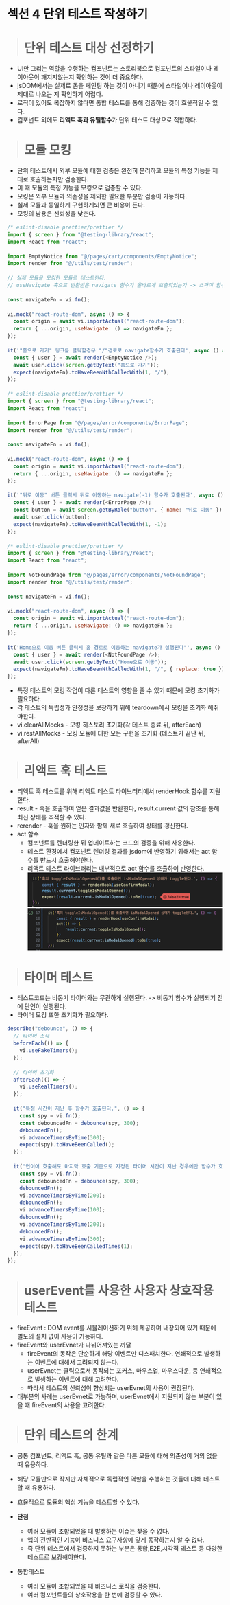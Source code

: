 # 섹션 4 단위 테스트 작성하기

> # 단위 테스트 대상 선정하기

- UI만 그리는 역할을 수행하는 컴포넌트는 스토리북으로 컴포넌트의 스타일이나 레이아웃이 깨지지않는지 확인하는 것이 더 중요하다.
- jsDOM에서는 실제로 돔을 페인팅 하는 것이 아니기 때문에 스타일이나 레이아웃이 제대로 나오는 지 확인하기 어렵다.
- 로직이 있어도 복잡하지 않다면 통합 테스트를 통해 검증하는 것이 효울적일 수 있다.
- 컴포넌트 외에도 **리액트 훅과 유틸함수**가 단위 테스트 대상으로 적합하다.

> # 모듈 모킹

- 단위 테스트에서 외부 모듈에 대한 검증은 완전히 분리하고 모듈의 특정 기능을 제대로 호출하는지만 검증한다.
- 이 때 모듈의 특정 기능을 모킹으로 검증할 수 있다.
- 모킹은 외부 모듈과 의존성을 제외한 필요한 부분만 검증이 가능하다.
- 실제 모듈과 동일하게 구현하게되면 큰 비용이 든다.
- 모킹의 남용은 신뢰성을 낮춘다.

```js
/* eslint-disable prettier/prettier */
import { screen } from "@testing-library/react";
import React from "react";

import EmptyNotice from "@/pages/cart/components/EmptyNotice";
import render from "@/utils/test/render";

// 실제 모듈을 모킹한 모듈로 테스트한다.
// useNavigate 훅으로 반환받은 navigate 함수가 올바르게 호출되었는가 -> 스파이 함수

const navigateFn = vi.fn();

vi.mock("react-route-dom", async () => {
  const origin = await vi.importActual("react-route-dom");
  return { ...origin, useNavigate: () => navigateFn };
});

it('"홈으로 가기" 링크를 클릭할경우 "/"경로로 navigate함수가 호출된다', async () => {
  const { user } = await render(<EmptyNotice />);
  await user.click(screen.getByText("홈으로 가기"));
  expect(navigateFn).toHaveBeenNthCalledWith(1, "/");
});

/* eslint-disable prettier/prettier */
import { screen } from "@testing-library/react";
import React from "react";

import ErrorPage from "@/pages/error/components/ErrorPage";
import render from "@/utils/test/render";

const navigateFn = vi.fn();

vi.mock("react-route-dom", async () => {
  const origin = await vi.importActual("react-route-dom");
  return { ...origin, useNavigate: () => navigateFn };
});

it('"뒤로 이동" 버튼 클릭시 뒤로 이동하는 navigate(-1) 함수가 호출된다', async () => {
  const { user } = await render(<ErrorPage />);
  const button = await screen.getByRole("button", { name: "뒤로 이동" });
  await user.click(button);
  expect(navigateFn).toHaveBeenNthCalledWith(1, -1);
});

/* eslint-disable prettier/prettier */
import { screen } from "@testing-library/react";
import React from "react";

import NotFoundPage from "@/pages/error/components/NotFoundPage";
import render from "@/utils/test/render";

const navigateFn = vi.fn();

vi.mock("react-route-dom", async () => {
  const origin = await vi.importActual("react-route-dom");
  return { ...origin, useNavigate: () => navigateFn };
});

it('Home으로 이동 버튼 클릭시 홈 경로로 이동하는 navigate가 실행된다"', async () => {
  const { user } = await render(<NotFoundPage />);
  await user.click(screen.getByText("Home으로 이동"));
  expect(navigateFn).toHaveBeenNthCalledWith(1, "/", { replace: true });
});
```

- 특정 테스트의 모킹 작업이 다른 테스트의 영향을 줄 수 있기 때문에 모킹 초기화가 필요하다.
- 각 테스트의 독립성과 안정성을 보장하기 위해 teardown에서 모킹을 초기화 해줘야한다.
- vi.clearAllMocks - 모킹 히스토리 초기화(각 테스트 종료 뒤, afterEach)
- vi.restAllMocks - 모킹 모듈에 대한 모든 구현을 초기화 (테스트가 끝난 뒤, afterAll)

> # 리액트 훅 테스트

- 리액트 훅 테스트를 위해 리액트 테스트 라이브러리에서 renderHook 함수를 지원한다.
- result - 훅을 호출하여 얻은 결과값을 반환한다, result.current 값의 참조를 통해 최신 상태를 추적할 수 있다.
- rerender - 훅을 원하는 인자와 함께 새로 호출하여 상태를 갱신한다.
- act 함수
  - 컴포넌트를 렌더링한 뒤 업데이트하는 코드의 검증을 위해 사용한다.
  - 테스트 환경에서 컴포넌트 렌더링 결과를 jsdom에 반영하기 위해서는 act 함수를 반드시 호출해야한다.
  - 리액트 테스트 라이브러리는 내부적으로 act 함수를 호출하여 반영한다.
    ![alt text](test_fail.png)
    ![alt text](test_success.png)

> # 타이머 테스트

- 테스트코드는 비동기 타이머와는 무관하게 실행된다. -> 비동기 함수가 실행되기 전에 단언이 실행된다.
- 타이머 모킹 또한 초기화가 필요하다.

```js
describe("debounce", () => {
  // 타이머 조작
  beforeEach(() => {
    vi.useFakeTimers();
  });

  // 타이머 초기화
  afterEach(() => {
    vi.useRealTimers();
  });

  it("특정 시간이 지난 후 함수가 호출된다.", () => {
    const spy = vi.fn();
    const debouncedFn = debounce(spy, 300);
    debouncedFn();
    vi.advanceTimersByTime(300);
    expect(spy).toHaveBeenCalled();
  });

  it("연이어 호출해도 마지막 호출 기준으로 지정된 타이머 시간이 지난 경우에만 함수가 호출된다.", () => {
    const spy = vi.fn();
    const debouncedFn = debounce(spy, 300);
    debouncedFn();
    vi.advanceTimersByTime(200);
    debouncedFn();
    vi.advanceTimersByTime(100);
    debouncedFn();
    vi.advanceTimersByTime(200);
    debouncedFn();
    vi.advanceTimersByTime(300);
    expect(spy).toHaveBeenCalledTimes(1);
  });
});
```

> # userEvent를 사용한 사용자 상호작용 테스트

- fireEvent : DOM event를 시뮬레이션하기 위헤 제공하며 내장되어 있기 때문에 별도의 설치 없이 사용이 가능하다.
- fireEvent와 userEvnet가 나뉘어져있는 까닭
  - fireEvent의 동작은 단순하게 해당 이벤트만 디스패치한다. 연쇄적으로 발생하는 이벤트에 대해서 고려되지 않는다.
  - userEvnet는 클릭으로서 동작되는 포커스, 마우스업, 마우스다운, 등 연쇄적으로 발생하는 이벤트에 대해 고려한다.
  - 따라서 테스트의 신뢰성이 향상되는 userEvnet의 사용이 권장된다.
- 대부분의 사례는 userEvnet로 가능하며, userEvnet에서 지원되지 않는 부분이 있을 때 fireEvent의 사용을 고려한다.

> # 단위 테스트의 한계

- 공통 컴포넌트, 리액트 훅, 공통 유틸과 같은 다른 모듈에 대해 의존성이 거의 없을 때 유용하다.
- 해당 모듈만으로 작지만 자체적으로 독립적인 역할을 수행하는 것들에 대해 테스트할 때 유용하다.
- 효율적으로 모듈의 핵심 기능을 테스트할 수 있다.
- **단점**

  - 여러 모듈이 조합되었을 때 발생하는 이슈는 찾을 수 없다.
  - 앱의 전반적인 기능이 비즈니스 요구사항에 맞게 동작하는지 알 수 없다.
  - 즉 단위 테스트에서 검증하지 못하는 부분은 통합,E2E,시각적 테스트 등 다양한 테스트로 보강해야한다.

- 통합테스트
  - 여러 모듈이 조합되었을 때 비즈니스 로직을 검증한다.
  - 여러 컴포넌트들의 상호작용을 한 번에 검증할 수 있다.
